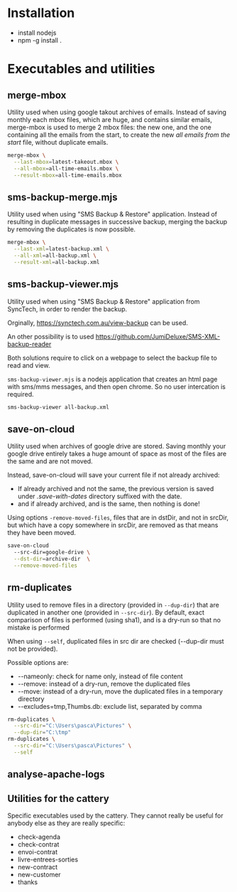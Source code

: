 # Installation

* install nodejs
* npm -g install .


# Executables and utilities

## merge-mbox

Utility used when using google takout archives of emails.
Instead of saving monthly each mbox files, which are huge,
and contains similar emails, merge-mbox is used to merge 2
mbox files: the new one, and the one containing all the
emails from the start, to create the new
_all emails from the start_ file, without duplicate emails.

```bash
merge-mbox \
  --last-mbox=latest-takeout.mbox \
  --all-mbox=all-time-emails.mbox \
  --result-mbox=all-time-emails.mbox
```

## sms-backup-merge.mjs

Utility used when using "SMS Backup & Restore" application.
Instead of resulting in duplicate messages in successive
backup, merging the backup by removing the duplicates is
now possible.

```bash
merge-mbox \
  --last-xml=latest-backup.xml \
  --all-xml=all-backup.xml \
  --result-xml=all-backup.xml
```

## sms-backup-viewer.mjs
Utility used when using "SMS Backup & Restore" application from SyncTech,
in order to render the backup.

Orginally, https://synctech.com.au/view-backup can be used.

An other possibility is to used
https://github.com/JumiDeluxe/SMS-XML-backup-reader

Both solutions require to click on a webpage to select the
backup file to read and view.

```sms-backup-viewer.mjs``` is a nodejs application that
creates an html page with sms/mms messages, and then open chrome.
So no user intercation is required.

```bash
sms-backup-viewer all-backup.xml
```

## save-on-cloud

Utility used when archives of google drive are stored.
Saving monthly your google drive entirely takes a huge amount
of space as most of the files are the same and are not moved.

Instead, save-on-cloud will save your current file if not
already archived:
* If already archived and not the same,
  the previous version is saved under _.save-with-dates_
  directory suffixed with the date.
* and if already archived, and is the same, then nothing
  is done!

Using options ```-remove-moved-files```, files that are in
dstDir, and not in srcDir, but which have a copy somewhere in
srcDir, are removed as that means they have been moved.

```bash
save-on-cloud
  --src-dir=google-drive \
  --dst-dir=archive-dir  \
  --remove-moved-files
```

## rm-duplicates

Utility used to remove files in a directory (provided in ```--dup-dir```) that are duplicated
in another one (provided in ```--src-dir```). By default, exact comparison of files is
performed (using sha1), and is a dry-run so that no mistake is performed

When using ```--self```, duplicated files in src dir are checked (--dup-dir must not be provided).

Possible options are:
* --nameonly: check for name only, instead of file content
* --remove: instead of a dry-run, remove the duplicated files
* --move: instead of a dry-run, move the duplicated files
  in a temporary directory
* --excludes=tmp,Thumbs.db: exclude list, separated by comma

```bash
rm-duplicates \
  --src-dir="C:\Users\pasca\Pictures" \
  --dup-dir="C:\tmp"
rm-duplicates \
  --src-dir="C:\Users\pasca\Pictures" \
  --self
```


## analyse-apache-logs

## Utilities for the cattery

Specific executables used by the cattery. They cannot really be useful for anybody else
as they are really specific:
* check-agenda
* check-contrat
* envoi-contrat
* livre-entrees-sorties
* new-contract
* new-customer
* thanks
